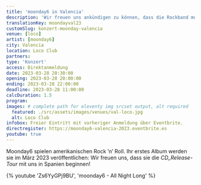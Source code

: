 ```yaml
---
title: 'moonday6 in Valencia'
description: 'Wir freuen uns ankündigen zu können, dass die Rockband moonday6 die CD_Release Tour in Spanien starten wird.'
translationKey: moondayval23
customSlug: konzert-moonday-valencia
venue: [loco]
artist: [moonday6]
city: Valencia
location: Loco Club
partners:
type: 'Konzert'
access: Direktanmeldung
date: 2023-03-28 20:30:00
opening: 2023-03-28 20:00:00
ending: 2023-03-28 22:00:00
deadline: 2023-03-28 11:00:00
calcDuration: 1.5
program:
images: # complete path for eleventy img srcset output, alt required
  featured: ./src/assets/images/venues/val-loco.jpg
  alt: Loco Club
infobox: Freier Eintritt mit vorheriger Anmeldung über Eventbrite.
directregister: https://moonday6-valencia-2023.eventbrite.es
youtube: true
---
```


Moonday6 spielen amerikanischen Rock ’n’ Roll. Ihr erstes Album werden sie im März 2023 veröffentlichen: Wir freuen uns, dass sie die _CD_Release-Tour_ mit uns in Spanien beginnen!

{% youtube 'Zs6YyGPj9BU', 'moonday6 - All Night Long' %}
